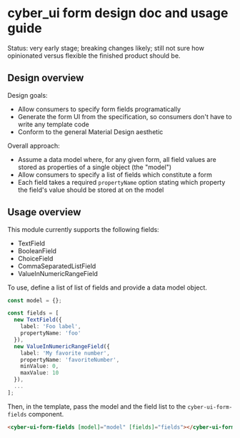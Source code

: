 # cyber_ui form design doc and usage guide

Status: very early stage; breaking changes likely; still not sure how opinionated versus flexible the finished product should be.

## Design overview

Design goals:

* Allow consumers to specify form fields programatically
* Generate the form UI from the specification, so consumers don't have to write any template code
* Conform to the general Material Design aesthetic

Overall approach:

* Assume a data model where, for any given form, all field values are stored as properties of a single object (the "model")
* Allow consumers to specify a list of fields which constitute a form
* Each field takes a required `propertyName` option stating which property the field's value should be stored at on the model

## Usage overview

This module currently supports the following fields:

* TextField
* BooleanField
* ChoiceField
* CommaSeparatedListField
* ValueInNumericRangeField

To use, define a list of list of fields and provide a data model object.

```typescript
const model = {};

const fields = [
  new TextField({
    label: 'Foo label',
    propertyName: 'foo'
  }),
  new ValueInNumericRangeField({
    label: 'My favorite number',
    propertyName: 'favoriteNumber',
    minValue: 0,
    maxValue: 10
  }),
  ...
];
```

Then, in the template, pass the model and the field list to the `cyber-ui-form-fields` component.

```html
<cyber-ui-form-fields [model]="model" [fields]="fields"></cyber-ui-form-fields>
```